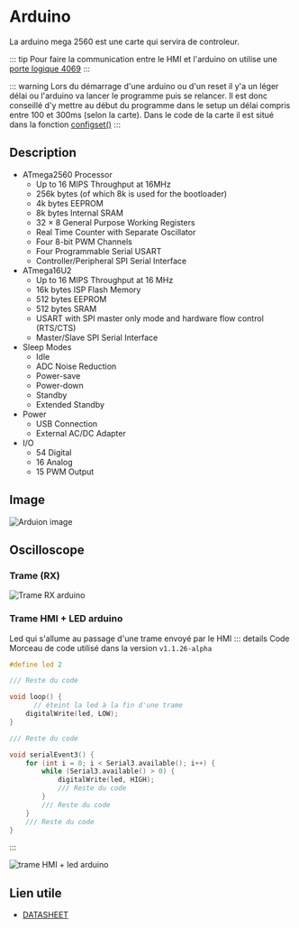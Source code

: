 # Arduino

La arduino mega 2560 est une carte qui servira de controleur.

::: tip
Pour faire la communication entre le HMI et l'arduino on utilise une [porte logique 4069](/composants/4069)
:::

::: warning
Lors du démarrage d'une arduino ou d'un reset il y'a un léger délai ou l'arduino va lancer le programme puis se relancer. Il est donc conseillé d'y mettre au début du programme dans le setup un délai compris entre 100 et 300ms (selon la carte). Dans le code de la carte il est situé dans la fonction [configset()](/functions/configset.md)
:::

## Description <Badge type="info" text="Extrait" />
- ATmega2560 Processor
    + Up to 16 MIPS Throughput at 16MHz
    + 256k bytes (of which 8k is used for the bootloader)
    + 4k bytes EEPROM
    + 8k bytes Internal SRAM
    + 32 × 8 General Purpose Working Registers
    + Real Time Counter with Separate Oscillator
    + Four 8-bit PWM Channels
    + Four Programmable Serial USART
    + Controller/Peripheral SPI Serial Interface
- ATmega16U2
    + Up to 16 MIPS Throughput at 16 MHz
    + 16k bytes ISP Flash Memory
    + 512 bytes EEPROM
    + 512 bytes SRAM
    + USART with SPI master only mode and hardware flow control (RTS/CTS)
    + Master/Slave SPI Serial Interface
- Sleep Modes
    + Idle
    + ADC Noise Reduction
    + Power-save
    + Power-down
    + Standby
    + Extended Standby
- Power
    + USB Connection
    + External AC/DC Adapter
- I/O
    + 54 Digital
    + 16 Analog
    + 15 PWM Output

## Image
![Arduion image](https://src.ks-infinite.fr/bras/arduino-mega.png)

## Oscilloscope

### Trame (RX)
![Trame RX arduino](https://src.ks-infinite.fr/bras/oscillo_trame_arduino_hex.png)

### Trame HMI + LED arduino
Led qui s'allume au passage d'une trame envoyé par le HMI
::: details Code
Morceau de code utilisé dans la version ``v1.1.26-alpha``

```c++
#define led 2

/// Reste du code

void loop() {
      // éteint la led à la fin d'une trame
    digitalWrite(led, LOW);
}

/// Reste du code

void serialEvent3() {
    for (int i = 0; i < Serial3.available(); i++) {
        while (Serial3.available() > 0) {
            digitalWrite(led, HIGH);
            /// Reste du code
        }
        /// Reste du code
    }
    /// Reste du code
}
```
:::

![trame HMI + led arduino](https://src.ks-infinite.fr/bras/oscillo_trame_led.png)

## Lien utile
- [DATASHEET](https://src.ks-infinite.fr/bras/Arduino-mega-A000067-datasheet.pdf)
